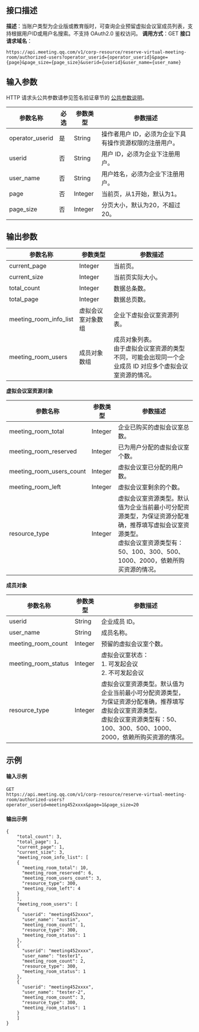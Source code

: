 ## 接口描述
**描述**：当账户类型为企业版或教育版时，可查询企业预留虚拟会议室成员列表，支持根据用户ID或用户名搜索。不支持 OAuth2.0 鉴权访问。
**调用方式**：GET
**接口请求域名**：
```Plaintext
https://api.meeting.qq.com/v1/corp-resource/reserve-virtual-meeting-room/authorized-users?operator_userid={operator_userid}&page={page}&page_size={page_size}&userid={userid}&user_name={user_name}
```




## 输入参数
HTTP 请求头公共参数请参见签名验证章节的 [公共参数说明](https://cloud.tencent.com/document/product/1095/42413#.E5.85.AC.E5.85.B1.E5.8F.82.E6.95.B0)。

| 参数名称        | 必选 | 参数类型 | 参数描述                                                |
| --------------- | ---- | -------- | ------------------------------------------------------- |
| operator_userid | 是   | String   | 操作者用户 ID，必须为企业下具有操作资源权限的注册用户。 |
| userid          | 否   | String   | 用户 ID，必须为企业下注册用户。                         |
| user_name       | 否   | String   | 用户姓名，必须为企业下注册用户。                        |
| page            | 否   | Integer  | 当前页，从1开始，默认为1。                              |
| page_size       | 否   | Integer  | 分页大小，默认为20，不超过20。                          |




## 输出参数

| 参数名称               | 参数类型           | 参数描述                                                     |
| ---------------------- | ------------------ | ------------------------------------------------------------ |
| current_page           | Integer            | 当前页。                                                     |
| current_size           | Integer            | 当前页实际大小。                                             |
| total_count            | Integer            | 数据总条数。                                                 |
| total_page             | Integer            | 数据总页数。                                                 |
| meeting_room_info_list | 虚拟会议室对象数组 | 企业下虚拟会议室资源列表。                                   |
| meeting_room_users     | 成员对象数组       | 成员对象列表。<br />由于虚拟会议室资源的类型不同，可能会出现同一个企业成员 ID 对应多个虚拟会议室资源的情况。 |



**虚拟会议室资源对象**

| 参数名称                 | 参数类型 | 参数描述                       |
| ------------------------ | -------- | ------------------------------ |
| meeting_room_total       | Integer  | 企业已购买的虚拟会议室总数。   |
| meeting_room_reserved    | Integer  | 已为用户分配的虚拟会议室个数。 |
| meeting_room_users_count | Integer  | 虚拟会议室已分配的用户数。     |
| meeting_room_left        | Integer  | 虚拟会议室剩余的个数。         |
| resource_type            | Integer  | 虚拟会议室资源类型。默认值为企业当前最小可分配资源类型，为保证资源分配准确，推荐填写虚拟会议室资源类型。<br>虚拟会议室资源类型有：50、100、300、500、1000、2000，依赖所购买资源的情况。                 |


**成员对象**

| 参数名称            | 参数类型 | 参数描述                                           |
| ------------------- | -------- | -------------------------------------------------- |
| userid              | String   | 企业成员 ID。                                      |
| user_name           | String   | 成员名称。                                         |
| meeting_room_count  | Integer  | 预留的虚拟会议室个数。                             |
| meeting_room_status | Integer  | 虚拟会议室状态：<br>1. 可发起会议<br>2. 不可发起会议 |
| resource_type       | Integer  | 虚拟会议室资源类型。默认值为企业当前最小可分配资源类型，为保证资源分配准确，推荐填写虚拟会议室资源类型。<br>虚拟会议室资源类型有：50、100、300、500、1000、2000，依赖所购买资源的情况。                              |

## 示例

#### 输入示例
```plaintext
GET
https://api.meeting.qq.com/v1/corp-resource/reserve-virtual-meeting-room/authorized-users?operator_userid=meeting452xxxx&page=1&page_size=20
```

#### 输出示例
```plaintext
{
	"total_count": 3,
	"total_page": 1,
	"current_page": 1,
	"current_size": 3,
	"meeting_room_info_list": [
    {
      "meeting_room_total": 10,
      "meeting_room_reserved": 6,
      "meeting_room_users_count": 3,
      "resource_type": 300,
      "meeting_room_left": 4
    }
	],
	"meeting_room_users": [
    {
      "userid": "meeting452xxxx",
      "user_name": "austin",
      "meeting_room_count": 1,
      "resource_type": 300,
      "meeting_room_status": 1
    }, 
    {
      "userid": "meeting452xxxx",
      "user_name": "tester1",
      "meeting_room_count": 2,
      "resource_type": 300,
      "meeting_room_status": 1
    }, 
    {
      "userid": "meeting452xxxx",
      "user_name": "tester-2",
      "meeting_room_count": 3,
      "resource_type": 300,
      "meeting_room_status": 1
    }
	]
}
```
